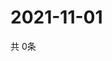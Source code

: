 # 2021-11-01
  共 0条

  <!-- BEGIN -->
  <!-- 最后更新时间Mon Nov 01 2021 18:04:12 GMT+0000 (Coordinated Universal Time) -->
  
  <!-- END -->
  
  